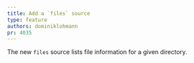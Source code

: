 ```yaml
---
title: Add a `files` source
type: feature
authors: dominiklohmann
pr: 4035
---
```


The new `files` source lists file information for a given directory.
